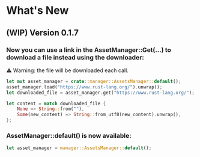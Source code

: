 # What's New

## (WIP) Version 0.1.7

### Now you can use a link in the AssetManager::Get(...) to download a file instead using the downloader:
⚠️ Warning: the file will be downloaded each call.

```rust
let mut asset_manager = crate::manager::AssetsManager::default();
asset_manager.load("https://www.rust-lang.org/").unwrap();
let downloaded_file = asset_manager.get("https://www.rust-lang.org/");

let content = match downloaded_file {
	None => String::from(""),
	Some(new_content) => String::from_utf8(new_content).unwrap(),
};
```

### AssetManager::default() is now available:

```rust
let asset_manager = manager::AssetsManager::default();
```
